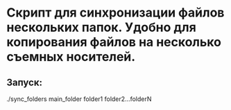 # Скрипт для синхронизации файлов нескольких папок. Удобно для копирования файлов на несколько съемных носителей.
## Запуск:
./sync_folders main_folder folder1 folder2...folderN


